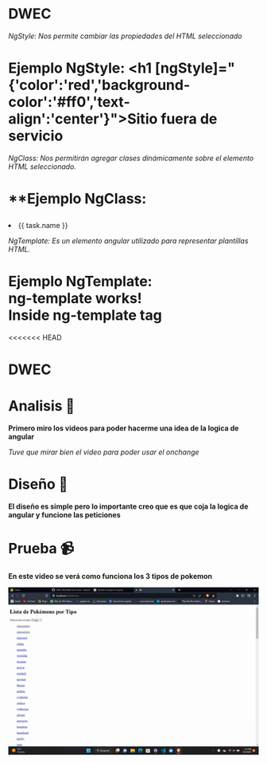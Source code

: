 # DWEC
*NgStyle: Nos permite cambiar las propiedades del HTML seleccionado*
# **Ejemplo NgStyle: <h1 [ngStyle]="{'color':'red','background-color':'#ff0','text-align':'center'}">Sitio fuera de servicio</h1>**
*NgClass: Nos permitirán agregar clases dinámicamente sobre el elemento HTML seleccionado.*
# **Ejemplo NgClass: <ul>
  <li *ngFor="let task of tasks" [ngClass]="{ 'completed': task.completed }">{{ task.name }}</li>
</ul>

*NgTemplate: Es un elemento angular utilizado para representar plantillas HTML.*
# **Ejemplo NgTemplate: <div> ng-template works!</div><ng-template>Inside ng-template tag</ng-template>**
<<<<<<< HEAD


# DWEC
# Analisis  :pencil:

**Primero miro los videos para poder hacerme una idea de la logica de angular**


*Tuve que mirar bien el video para poder usar el onchange*


# Diseño   :triangular_ruler:

**El diseño es simple pero lo importante creo que es que coja la logica de angular y funcione las peticiones**




# Prueba  :video_camera:

**En este video se verá como funciona los 3 tipos de pokemon**


![image](gif.gif)
 

